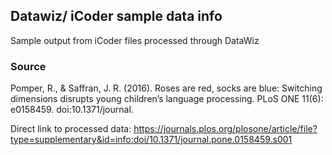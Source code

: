 ## Datawiz/ iCoder sample data info

Sample output from iCoder files processed through DataWiz

### Source

Pomper, R., & Saffran, J. R. (2016). Roses are red, socks are blue: Switching dimensions disrupts young children’s language processing. PLoS ONE 11(6): e0158459. doi:10.1371/journal.

Direct link to processed data: https://journals.plos.org/plosone/article/file?type=supplementary&id=info:doi/10.1371/journal.pone.0158459.s001
